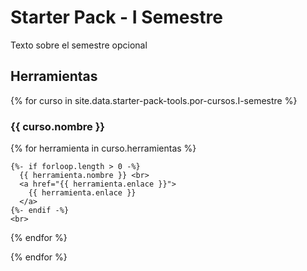 ---
---

# Starter Pack - I Semestre

Texto sobre el semestre opcional

[//]: # (Falta agregar una tabla de contenidos)

## Herramientas

{% for curso in site.data.starter-pack-tools.por-cursos.I-semestre %}

### {{ curso.nombre }}

  {% for herramienta in curso.herramientas %}

    {%- if forloop.length > 0 -%}
      {{ herramienta.nombre }} <br>
      <a href="{{ herramienta.enlace }}">
        {{ herramienta.enlace }}
      </a>
    {%- endif -%}
    <br>

  {% endfor %}

{% endfor %}

